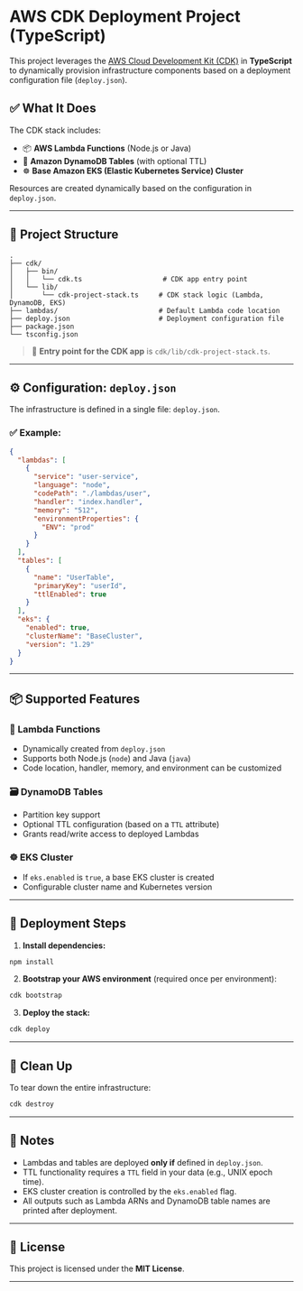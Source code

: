 # AWS CDK Deployment Project (TypeScript)

This project leverages the [AWS Cloud Development Kit (CDK)](https://docs.aws.amazon.com/cdk/) in **TypeScript** to dynamically provision infrastructure components based on a deployment configuration file (`deploy.json`).

## ✅ What It Does

The CDK stack includes:

* 📦 **AWS Lambda Functions** (Node.js or Java)
* 📂 **Amazon DynamoDB Tables** (with optional TTL)
* ☸️ **Base Amazon EKS (Elastic Kubernetes Service) Cluster**

Resources are created dynamically based on the configuration in `deploy.json`.

---

## 📁 Project Structure

```
.
├── cdk/
│   ├── bin/
│   │   └── cdk.ts                    # CDK app entry point
│   └── lib/
│       └── cdk-project-stack.ts     # CDK stack logic (Lambda, DynamoDB, EKS)
├── lambdas/                         # Default Lambda code location
├── deploy.json                      # Deployment configuration file
├── package.json
└── tsconfig.json
```

> 📌 **Entry point for the CDK app** is `cdk/lib/cdk-project-stack.ts`.

---

## ⚙️ Configuration: `deploy.json`

The infrastructure is defined in a single file: `deploy.json`.

### ✅ Example:

```json
{
  "lambdas": [
    {
      "service": "user-service",
      "language": "node",
      "codePath": "./lambdas/user",
      "handler": "index.handler",
      "memory": "512",
      "environmentProperties": {
        "ENV": "prod"
      }
    }
  ],
  "tables": [
    {
      "name": "UserTable",
      "primaryKey": "userId",
      "ttlEnabled": true
    }
  ],
  "eks": {
    "enabled": true,
    "clusterName": "BaseCluster",
    "version": "1.29"
  }
}
```

---

## 📦 Supported Features

### 🧠 Lambda Functions

* Dynamically created from `deploy.json`
* Supports both Node.js (`node`) and Java (`java`)
* Code location, handler, memory, and environment can be customized

### 🗃️ DynamoDB Tables

* Partition key support
* Optional TTL configuration (based on a `TTL` attribute)
* Grants read/write access to deployed Lambdas

### ☸️ EKS Cluster

* If `eks.enabled` is `true`, a base EKS cluster is created
* Configurable cluster name and Kubernetes version

---

## 🚀 Deployment Steps

1. **Install dependencies:**

```bash
npm install
```

2. **Bootstrap your AWS environment** (required once per environment):

```bash
cdk bootstrap
```

3. **Deploy the stack:**

```bash
cdk deploy
```

---

## 🧹 Clean Up

To tear down the entire infrastructure:

```bash
cdk destroy
```

---

## 📝 Notes

* Lambdas and tables are deployed **only if** defined in `deploy.json`.
* TTL functionality requires a `TTL` field in your data (e.g., UNIX epoch time).
* EKS cluster creation is controlled by the `eks.enabled` flag.
* All outputs such as Lambda ARNs and DynamoDB table names are printed after deployment.

---

## 🧾 License

This project is licensed under the **MIT License**.

---
